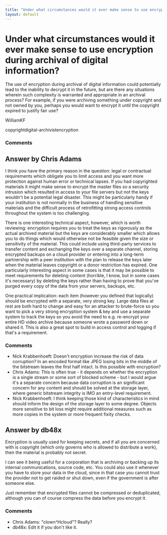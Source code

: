 ```yaml
---
title: "Under what circumstances would it ever make sense to use encryption during archival of digital information?"
layout: default
---
```

Under what circumstances would it ever make sense to use encryption during archival of digital information?
=====================
The use of encryption during archival of digital information could
potentially lead to the inability to decrypt it in the future, but are
there any situations wherein such complexity is warranted and
appropriate in an archival process? For example, if you were archiving
something under copyright and not owned by you, perhaps you would want
to encrypt it until the copyright expired to justify fair use?

WilliamKF

<div class="tags"><span class="tag">copyright</span><span class="tag">digital-archivist</span><span class="tag">encryption</span></div>

### Comments ###


Answer by Chris Adams
----------------
I think you have the primary reason in the question: legal or
contractual requirements which obligate you to limit access and you want
more protection against human error or technical lapses. If you had
copyrighted materials it might make sense to encrypt the master files so
a security intrusion which resulted in access to your file servers but
not the keys wouldn't be a potential legal disaster. This might be
particularly handy if your institution is not normally in the business
of handling sensitive materials and the difficult process of
retrofitting strong access controls throughout the system is too
challenging.

There is one interesting technical aspect, however, which is worth
reviewing: encryption requires you to treat the keys as rigorously as
the actual archived material but the keys are considerably smaller which
allows you to do things which would otherwise not be feasible given the
size or sensitivity of the material. This could include using
third-party services to transfer content and exchanging the keys over a
separate channel, storing encrypted backups on a cloud provider or
entering into a long-term partnership with a peer institution with the
plan to release the keys later when the material leaves copyright or a
donor restriction has expired. One particularly interesting aspect in
some cases is that it may be possible to meet requirements for deleting
content (horrible, I know, but in some cases it's necessary) by deleting
the keys rather than having to prove that you've purged every copy of
the data from your servers, backups, etc.

One practical implication: each item (however you defined that
logically) should be encrypted with a separate, very strong key. Large
data files at rest are both hard to change and easy for an attacker to
brute-force so you want to pick a very strong encryption system & key
and use a separate system to track the keys so you avoid the need to
e.g. re-encrypt your entire HD video archive because someone wrote a
password down or shared it. This is also a great spot to build in access
control and logging if that's a requirement.

### Comments ###
* Nick Krabbenhoeft: Doesn't encryption increase the risk of data corruption? In an encoded
format like JPEG losing bits in the middle of the bitstream leaves the
first half intact. Is this possible with encryption?
* Chris Adams: This is often true - it depends on whether the encryption is a single
stream or some sort of blocked scheme - but I would argue it's a
separate concern because data corruption is an significant concern for
any content and should be solved at the storage layer, where generic
bitstream integrity is IMO an entry-level requirement.
* Nick Krabbenhoeft: I think keeping those kind of characteristics in mind should inform the
design of the storage layer to some degree. Objects more sensitive to
bit loss might require additional measures such as more copies in the
system or more frequent fixity checks.

Answer by db48x
----------------
Encryption is usually used for keeping secrets, and if all you are
concerned with is copyright (which only governs who is allowed to
distribute a work), then the material is probably not secret.

I can see it being useful for a corporation that is archiving or backing
up its internal communications, source code, etc. You could also use it
whenever you have to store your data in the cloud, since in that case
you cannot trust the provider not to get raided or shut down, even if
the government is after someone else.

Just remember that encrypted files cannot be compressed or deduplicated,
although you can of course compress the data before you encrypt it.

### Comments ###
* Chris Adams: "clown\^Hcloud"? Really?
* db48x: Edit it if you don't like it.

